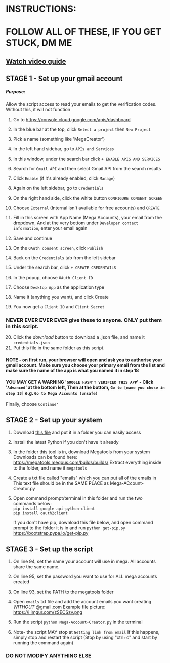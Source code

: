   # INSTRUCTIONS:
  # FOLLOW ALL OF THESE, IF YOU GET STUCK, DM ME
  
  ## [Watch video guide](https://www.youtube.com/watch?v=CNln4hB72wc&feature=youtu.be)

  
  ## STAGE 1 - Set up your gmail account
 ##### Purpose: 
 Allow the script access to read your emails to get the verification codes. Without this, it will not function
 
  1.  Go to https://console.cloud.google.com/apis/dashboard
  2.  In the blue bar at the top, click `Select a project` then `New Project`
  3.  Pick a name (something like 'MegaCreator')
  4.  In the left hand sidebar, go to `APIs and Services`
  5.  In this window, under the search bar click `+ ENABLE APIS AND SERVICES`
  6.  Search for `Gmail API` and then select Gmail API from the search results
  7.  Click `Enable` (if it's already enabled, click `Manage`)
  8.  Again on the left sidebar, go to `Credentials`
  9.  On the right hand side, click the white button `CONFIGURE CONSENT SCREEN`
  10. Choose `External` (Internal isn't available for free accounts) and `CREATE`
  11. Fill in this screen with App Name (Mega Accounts), your email from the dropdown, 
      And at the very bottom under `Developer contact information`, enter your email again

  12. Save and continue
  13. On the `OAuth consent screen`, click `Publish`
  14. Back on the `Credentials` tab from the left sidebar
  15. Under the search bar, click `+ CREATE CREDENTAILS`
  16. In the popup, choose `OAuth Client ID`
  17. Choose `Desktop App` as the application type
  18. Name it (anything you want), and click Create
  19. You now get a `Client ID` and `Client Secret`
     
### NEVER EVER EVER EVER give these to anyone. ONLY put them in this script.

  20. Click the *download* button to download a .json file, and name it `credentials.json`
  21. Put this file in the same folder as this script.

#### NOTE - on first run, your browser will open and ask you to authorise your gmail account. Make sure you choose your primary email from the list and make sure the name of the app is what you named it in step 18

#### YOU MAY GET A WARNING '`GOOGLE HASN'T VERIFIED THIS APP`' - Click '`Advanced`' at the bottom left, Then at the bottom, `Go to [name you chose in step 18]` e.g. `Go to Mega Accounts (unsafe)`
  Finally, choose `Continue'`


## STAGE 2 - Set up your system
   1. Download [this file](https://raw.githubusercontent.com/Troubled-Mind/Account-Creator/main/Mega-Account-Creator.py) and put it in a folder you can easily access
   2. Install the latest Python if you don't have it already
   3. In the folder this tool is in, download Megatools from your system
      Downloads can be found here: https://megatools.megous.com/builds/builds/
      Extract everything inside to the folder, and name it `megatools`
   4. Create a txt file called "emails" which you can put all of the emails in
      This text file should be in the SAME PLACE as Mega-ACcount-Creator.py
   5. Open command prompt/terminal in this folder and run the two commands below:    
      `pip install google-api-python-client`    
      `pip install oauth2client`    

      If you don't have pip, download this file below, and open command prompt to the folder it is in
      and run `python get-pip.py` 
      https://bootstrap.pypa.io/get-pip.py
  


## STAGE 3 - Set up the script
1. On line 94, set the name your account will use in mega. 
      All accounts share the same name. 
 2. On line 95, set the password you want to use for ALL mega accounts created
 3. On line 93, set the PATH to the megatools folder
 4. Open `emails` txt file and add the account emails you want creating *WITHOUT* @gmail.com
      Example file picture: https://i.imgur.com/zSECSzv.png

   5. Run the script `python Mega-Account-Creator.py` in the terminal
   6. Note- the script MAY stop at `Getting link from email`
      If this happens, simply stop and restart the script 
		(Stop by using "ctrl+c" and start by running the command again)


###         DO NOT MODIFY ANYTHING ELSE
